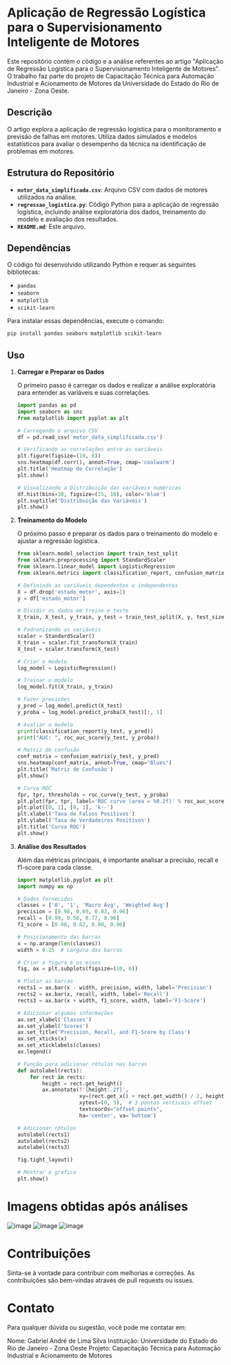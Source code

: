 # Aplicação de Regressão Logística para o Supervisionamento Inteligente de Motores

Este repositório contém o código e a análise referentes ao artigo "Aplicação de Regressão Logística para o Supervisionamento Inteligente de Motores". O trabalho faz parte do projeto de Capacitação Técnica para Automação Industrial e Acionamento de Motores da Universidade do Estado do Rio de Janeiro - Zona Oeste.

## Descrição

O artigo explora a aplicação de regressão logística para o monitoramento e previsão de falhas em motores. Utiliza dados simulados e modelos estatísticos para avaliar o desempenho da técnica na identificação de problemas em motores.

## Estrutura do Repositório

- **`motor_data_simplificada.csv`**: Arquivo CSV com dados de motores utilizados na análise.
- **`regressao_logistica.py`**: Código Python para a aplicação de regressão logística, incluindo análise exploratória dos dados, treinamento do modelo e avaliação dos resultados.
- **`README.md`**: Este arquivo.

## Dependências

O código foi desenvolvido utilizando Python e requer as seguintes bibliotecas:

- `pandas`
- `seaborn`
- `matplotlib`
- `scikit-learn`

Para instalar essas dependências, execute o comando:

```bash
pip install pandas seaborn matplotlib scikit-learn
```

## Uso

1. **Carregar e Preparar os Dados**

   O primeiro passo é carregar os dados e realizar a análise exploratória para entender as variáveis e suas correlações.

   ```python
   import pandas as pd
   import seaborn as sns
   from matplotlib import pyplot as plt

   # Carregando o arquivo CSV
   df = pd.read_csv('motor_data_simplificada.csv')

   # Verificando as correlações entre as variáveis
   plt.figure(figsize=(10, 8))
   sns.heatmap(df.corr(), annot=True, cmap='coolwarm')
   plt.title('Heatmap de Correlação')
   plt.show()

   # Visualizando a Distribuição das variáveis numéricas
   df.hist(bins=30, figsize=(15, 10), color='blue')
   plt.suptitle('Distribuição das Variáveis')
   plt.show()
   ```
2. **Treinamento do Modelo**
   
    O próximo passo é preparar os dados para o treinamento do modelo e ajustar a regressão logística.
  
    ```python
    from sklearn.model_selection import train_test_split
    from sklearn.preprocessing import StandardScaler
    from sklearn.linear_model import LogisticRegression
    from sklearn.metrics import classification_report, confusion_matrix, roc_auc_score, roc_curve
    
    # Definindo as variáveis dependentes e independentes
    X = df.drop('estado_motor', axis=1)
    y = df['estado_motor']
    
    # Dividir os dados em treino e teste
    X_train, X_test, y_train, y_test = train_test_split(X, y, test_size=0.3, random_state=42)
    
    # Padronizando as variáveis
    scaler = StandardScaler()
    X_train = scaler.fit_transform(X_train)
    X_test = scaler.transform(X_test)
    
    # Criar o modelo
    log_model = LogisticRegression()
    
    # Treinar o modelo
    log_model.fit(X_train, y_train)
    
    # Fazer previsões
    y_pred = log_model.predict(X_test)
    y_proba = log_model.predict_proba(X_test)[:, 1]
    
    # Avaliar o modelo
    print(classification_report(y_test, y_pred))
    print("AUC: ", roc_auc_score(y_test, y_proba))
    
    # Matriz de confusão
    conf_matrix = confusion_matrix(y_test, y_pred)
    sns.heatmap(conf_matrix, annot=True, cmap="Blues")
    plt.title('Matriz de Confusão')
    plt.show()
    
    # Curva ROC
    fpr, tpr, thresholds = roc_curve(y_test, y_proba)
    plt.plot(fpr, tpr, label='ROC curve (area = %0.2f)' % roc_auc_score(y_test, y_proba))
    plt.plot([0, 1], [0, 1], 'k--')
    plt.xlabel('Taxa de Falsos Positivos')
    plt.ylabel('Taxa de Verdadeiros Positivos')
    plt.title('Curva ROC')
    plt.show()
    ```
3. **Análise dos Resultados**
   
    Além das métricas principais, é importante analisar a precisão, recall e f1-score para cada classe.
    
    ```python
    import matplotlib.pyplot as plt
    import numpy as np
    
    # Dados fornecidos
    classes = ['0', '1', 'Macro Avg', 'Weighted Avg']
    precision = [0.98, 0.69, 0.83, 0.96]
    recall = [0.99, 0.56, 0.77, 0.96]
    f1_score = [0.98, 0.62, 0.80, 0.96]
    
    # Posicionamento das barras
    x = np.arange(len(classes))
    width = 0.25  # Largura das barras
    
    # Criar a figura e os eixos
    fig, ax = plt.subplots(figsize=(10, 6))
    
    # Plotar as barras
    rects1 = ax.bar(x - width, precision, width, label='Precision')
    rects2 = ax.bar(x, recall, width, label='Recall')
    rects3 = ax.bar(x + width, f1_score, width, label='F1-Score')
    
    # Adicionar algumas informações
    ax.set_xlabel('Classes')
    ax.set_ylabel('Scores')
    ax.set_title('Precision, Recall, and F1-Score by Class')
    ax.set_xticks(x)
    ax.set_xticklabels(classes)
    ax.legend()
    
    # Função para adicionar rótulos nas barras
    def autolabel(rects):
        for rect in rects:
            height = rect.get_height()
            ax.annotate(f'{height:.2f}',
                        xy=(rect.get_x() + rect.get_width() / 2, height),
                        xytext=(0, 3),  # 3 pontos verticais offset
                        textcoords="offset points",
                        ha='center', va='bottom')
    
    # Adicionar rótulos
    autolabel(rects1)
    autolabel(rects2)
    autolabel(rects3)
    
    fig.tight_layout()
    
    # Mostrar o gráfico
    plt.show()
    ```
# Imagens obtidas após análises
![image](https://github.com/user-attachments/assets/4dfb6f2d-f83f-41d2-9b7f-7403ecc2af2f)
![image](https://github.com/user-attachments/assets/d6e13605-1855-4e71-b1f4-8073a3adeef0)
![image](https://github.com/user-attachments/assets/1357e95f-f174-43b0-a79e-0d3ff142c483)


# Contribuições
Sinta-se à vontade para contribuir com melhorias e correções. As contribuições são bem-vindas através de pull requests ou issues.

# Contato
Para qualquer dúvida ou sugestão, você pode me contatar em:

Nome: Gabriel André de Lima Silva
Instituição: Universidade do Estado do Rio de Janeiro - Zona Oeste
Projeto: Capacitação Técnica para Automação Industrial e Acionamento de Motores

